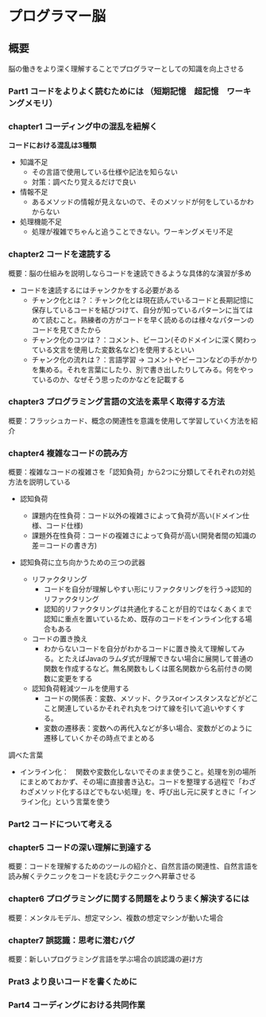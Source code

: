 # プログラマー脳

## 概要
脳の働きをより深く理解することでプログラマーとしての知識を向上させる

### Part1 コードをよりよく読むためには （短期記憶　超記憶　ワーキングメモリ）
### chapter1 コーディング中の混乱を紐解く
**コードにおける混乱は3種類**
- 知識不足
  - その言語で使用している仕様や記法を知らない
  - 対策：調べたり覚えるだけで良い
- 情報不足
  - あるメソッドの情報が見えないので、そのメソッドが何をしているかわからない
- 処理機能不足
  - 処理が複雑でちゃんと追うことできない。ワーキングメモリ不足
### chapter2 コードを速読する
概要：脳の仕組みを説明しならコードを速読できるような具体的な演習が多め
- コードを速読するにはチャンクかをする必要がある
  - チャンク化とは？：チャンク化とは現在読んでいるコードと長期記憶に保存しているコードを結びつけて、自分が知っているパターンに当てはめて読むこと。熟練者の方がコードを早く読めるのは様々なパターンのコードを見てきたから
  - チャンク化のコツは？：コメント、ビーコン(そのドメインに深く関わっている文言を使用した変数名など)を使用するといい
  - チャンク化の流れは？：言語学習 → コメントやビーコンなどの手がかりを集める。それを言葉にしたり、別で書き出したりしてみる。何をやっているのか、なぜそう思ったのかなどを記載する
### chapter3 プログラミング言語の文法を素早く取得する方法
概要：フラッシュカード、概念の関連性を意識を使用して学習していく方法を紹介
### chapter4 複雑なコードの読み方
概要：複雑なコードの複雑さを「認知負荷」から2つに分類してそれぞれの対処方法を説明している
  - 認知負荷
    - 課題内在性負荷：コード以外の複雑さによって負荷が高い(ドメイン仕様、コード仕様)
    - 課題外在性負荷：コードの複雑さによって負荷が高い(開発者間の知識の差＝コードの書き方)

  - 認知負荷に立ち向かうための三つの武器
    - リファクタリング
      - コードを自分が理解しやすい形にリファクタリングを行う→認知的リファクタリング
      - 認知的リファクタリングは共通化することが目的ではなくあくまで認知に重点を置いているため、既存のコードをインライン化する場合もある
    - コードの置き換え
      - わからないコードを自分がわかるコードに置き換えて理解してみる。とたえばJavaのラムダ式が理解できない場合に展開して普通の関数を作成するなど。無名関数もしくは匿名関数から名前付きの関数に変更をする
    - 認知負荷軽減ツールを使用する
      - コードの関係表：変数、メソッド、クラスorインスタンスなどがどここと関連しているかそれぞれ丸をつけて線を引いて追いやすくする。
      - 変数の遷移表：変数への再代入などが多い場合、変数がどのように遷移していくかその時点でまとめる

調べた言葉
  - インライン化：　関数や変数化しないでそのまま使うこと。処理を別の場所にまとめておかず、その場に直接書き込む。コードを整理する過程で「わざわざメソッド化するほどでもない処理」を、呼び出し元に戻すときに「インライン化」という言葉を使う

### Part2 コードについて考える
### chapter5 コードの深い理解に到達する
概要：コードを理解するためのツールの紹介と、自然言語の関連性、自然言語を読み解くテクニックをコードを読むテクニックへ昇華させる
### chapter6 プログラミングに関する問題をよりうまく解決するには
概要：メンタルモデル、想定マシン、複数の想定マシンが動いた場合
### chapter7 誤認識：思考に潜むバグ
概要：新しいプログラミング言語を学ぶ場合の誤認識の避け方



### Prat3 より良いコードを書くために

### Part4 コーディングにおける共同作業